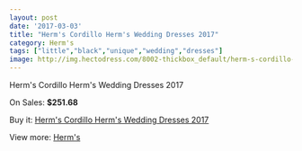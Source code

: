 ```yaml
---
layout: post
date: '2017-03-03'
title: "Herm's Cordillo Herm's Wedding Dresses 2017"
category: Herm's
tags: ["little","black","unique","wedding","dresses"]
image: http://img.hectodress.com/8002-thickbox_default/herm-s-cordillo-herm-s-wedding-dresses-2013.jpg
---
```

Herm's Cordillo Herm's Wedding Dresses 2017

On Sales: **$251.68**
<a href="https://www.hectodress.com/herm-s/4021-herm-s-cordillo-herm-s-wedding-dresses-2013.html"><amp-img layout="responsive" width="600" height="600" src="//img.hectodress.com/8002-thickbox_default/herm-s-cordillo-herm-s-wedding-dresses-2013.jpg" alt="Herm's Cordillo Herm's Wedding Dresses 2017 0" /></a>

Buy it: [Herm's Cordillo Herm's Wedding Dresses 2017](https://www.hectodress.com/herm-s/4021-herm-s-cordillo-herm-s-wedding-dresses-2013.html "Herm's Cordillo Herm's Wedding Dresses 2017")

View more: [Herm's](https://www.hectodress.com/71-herm-s "Herm's")